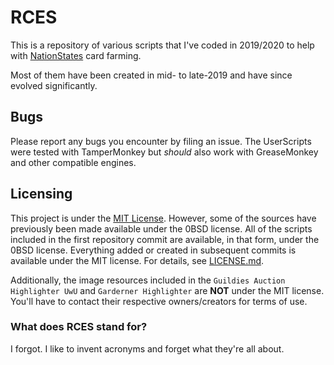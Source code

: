 # RCES

This is a repository of various scripts that I've coded in 2019/2020 to help
with [NationStates](https://www.nationstates.net) card farming.

Most of them have been created in mid- to late-2019 and have since evolved
significantly.

## Bugs

Please report any bugs you encounter by filing an issue. The UserScripts were
tested with TamperMonkey but *should* also work with GreaseMonkey and other
compatible engines.

## Licensing

This project is under the [MIT License](./LICENSE.md). However, some of the
sources have previously been made available under the 0BSD license. All of the
scripts included in the first repository commit are available, in that form,
under the 0BSD license. Everything added or created in subsequent commits is
available under the MIT license. For details, see [LICENSE.md](./LICENSE.md).

Additionally, the image resources included in the
`Guildies Auction Highlighter UwU` and `Garderner Highlighter` are **NOT**
under the MIT license. You'll have to contact their respective owners/creators
for terms of use.

### What does RCES stand for?

I forgot. I like to invent acronyms and forget what they're all about.
